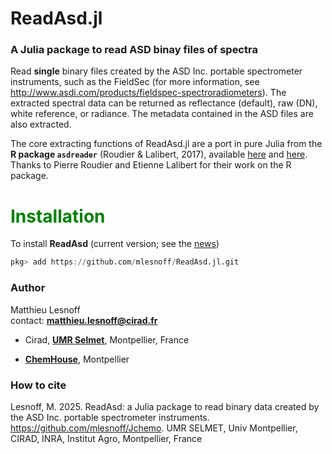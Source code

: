 # ReadAsd.jl 

### A Julia package to read ASD binay files of spectra

Read **single** binary files created by the ASD Inc. portable spectrometer instruments, such as the FieldSec 
(for more information, see <http://www.asdi.com/products/fieldspec-spectroradiometers>). The extracted spectral data 
can be returned as reflectance (default), raw (DN), white reference, or radiance. The metadata contained in the ASD 
files are also extracted. 

The core extracting functions of ReadAsd.jl are a port in pure Julia from the **R package `asdreader`** 
(Roudier & Lalibert, 2017), available [here](https://cran.r-project.org/web/packages/asdreader/index.html) and 
[here](https://github.com/pierreroudier/asdreader). Thanks to Pierre Roudier and Etienne Lalibert for their work 
on the R package.

# <span style="color:green"> **Installation** </span> 

To install **ReadAsd** (current version; see the [news](news.md))

```julia
pkg> add https://github.com/mlesnoff/ReadAsd.jl.git
```

### **Author**

Matthieu Lesnoff     
contact: **matthieu.lesnoff@cirad.fr**

- Cirad, [**UMR Selmet**](https://umr-selmet.cirad.fr/en), Montpellier, France

- [**ChemHouse**](https://www.chemproject.org/ChemHouse), Montpellier

### **How to cite**

Lesnoff, M. 2025. ReadAsd: a Julia package to read binary data created by the ASD Inc. portable spectrometer instruments. 
https://github.com/mlesnoff/Jchemo. UMR SELMET, Univ Montpellier, CIRAD, INRA, Institut Agro, Montpellier, France


